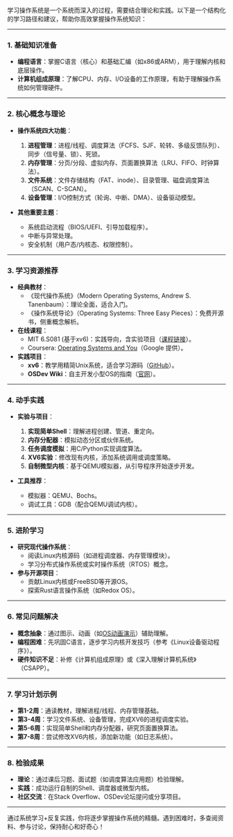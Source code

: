 学习操作系统是一个系统而深入的过程，需要结合理论和实践。以下是一个结构化的学习路径和建议，帮助你高效掌握操作系统知识：

---

### **1. 基础知识准备**
- **编程语言**：掌握C语言（核心）和基础汇编（如x86或ARM），用于理解内核和底层操作。
- **计算机组成原理**：了解CPU、内存、I/O设备的工作原理，有助于理解操作系统如何管理硬件。

---

### **2. 核心概念与理论**
- **操作系统四大功能**：
  1. **进程管理**：进程/线程、调度算法（FCFS、SJF、轮转、多级反馈队列）、同步（信号量、锁）、死锁。
  2. **内存管理**：分页/分段、虚拟内存、页面置换算法（LRU、FIFO、时钟算法）。
  3. **文件系统**：文件存储结构（FAT、inode）、目录管理、磁盘调度算法（SCAN、C-SCAN）。
  4. **设备管理**：I/O控制方式（轮询、中断、DMA）、设备驱动模型。

- **其他重要主题**：
  - 系统启动流程（BIOS/UEFI、引导加载程序）。
  - 中断与异常处理。
  - 安全机制（用户态/内核态、权限控制）。

---

### **3. 学习资源推荐**
- **经典教材**：
  - 《现代操作系统》（Modern Operating Systems, Andrew S. Tanenbaum）：理论全面，适合入门。
  - 《操作系统导论》（Operating Systems: Three Easy Pieces）：免费开源书，侧重概念解析。
- **在线课程**：
  - MIT 6.S081 (基于xv6)：实践导向，含实验项目（[课程链接](https://pdos.csail.mit.edu/6.828/2022/)）。
  - Coursera: [Operating Systems and You](https://www.coursera.org/)（Google 提供）。
- **实践项目**：
  - **xv6**：教学用精简Unix系统，适合学习源码（[GitHub](https://github.com/mit-pdos/xv6-riscv)）。
  - **OSDev Wiki**：自主开发小型OS的指南（[官网](https://wiki.osdev.org/)）。

---

### **4. 动手实践**
- **实验与项目**：
  1. **实现简单Shell**：理解进程创建、管道、重定向。
  2. **内存分配器**：模拟动态分区或伙伴系统。
  3. **任务调度模拟**：用C/Python实现调度算法。
  4. **XV6实验**：修改现有内核，添加系统调用或调度策略。
  5. **自制微型内核**：基于QEMU模拟器，从引导程序开始逐步开发。

- **工具推荐**：
  - 模拟器：QEMU、Bochs。
  - 调试工具：GDB（配合QEMU调试内核）。

---

### **5. 进阶学习**
- **研究现代操作系统**：
  - 阅读Linux内核源码（如进程调度器、内存管理模块）。
  - 学习分布式操作系统或实时操作系统（RTOS）概念。
- **参与开源项目**：
  - 贡献Linux内核或FreeBSD等开源OS。
  - 探索Rust语言操作系统（如Redox OS）。

---

### **6. 常见问题解决**
- **概念抽象**：通过图示、动画（如[OS动画演示](https://www.cs.uic.edu/~jbell/CourseNotes/OperatingSystems/)）辅助理解。
- **编程困难**：先巩固C语言，逐步学习内核开发技巧（参考《Linux设备驱动程序》）。
- **硬件知识不足**：补修《计算机组成原理》或《深入理解计算机系统》（CSAPP）。

---

### **7. 学习计划示例**
- **第1-2周**：通读教材，理解进程/线程、内存管理基础。
- **第3-4周**：学习文件系统、设备管理，完成XV6的进程调度实验。
- **第5-6周**：实现简单Shell和内存分配器，研究页面置换算法。
- **第7-8周**：尝试修改XV6内核，添加新功能（如日志系统）。

---

### **8. 检验成果**
- **理论**：通过课后习题、面试题（如调度算法应用题）检验理解。
- **实践**：成功运行自制的Shell、调度器或微型内核。
- **社区交流**：在Stack Overflow、OSDev论坛提问或分享项目。

---

通过系统学习+反复实践，你将逐步掌握操作系统的精髓。遇到困难时，多查阅资料、参与讨论，保持耐心和好奇心！